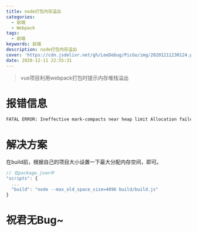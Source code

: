 ```yaml
---
title: node打包内存溢出
categories:
  - 前端
  - Webpack
tags:
  - 前端
keywords: 前端
description: node打包内存溢出
cover: 'https://cdn.jsdelivr.net/gh/LeeDebug/PicGo/img/20201211230124.png'
date: 2020-12-11 22:55:31
---
```


> vue项目利用webpack打包时提示内存堆栈溢出

# 报错信息

```bash
FATAL ERROR: Ineffective mark-compacts near heap limit Allocation failed - JavaScript heap out of memory
```

# 解决方案

在build前，根据自己的项目大小设置一下最大分配内存空间，即可。

```js
// 在package.json中
"scripts": {
  ...
  "build": "node --max_old_space_size=4096 build/build.js"
}
```

# 祝君无Bug~